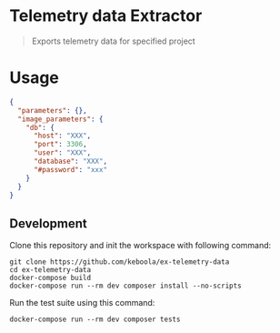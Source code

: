 # Telemetry data Extractor

> Exports telemetry data for specified project 

# Usage

```json
{
  "parameters": {},
  "image_parameters": {
    "db": {
      "host": "XXX",
      "port": 3306,
      "user": "XXX",
      "database": "XXX",
      "#password": "xxx"
    }
  }
}
```

## Development
 
Clone this repository and init the workspace with following command:

```
git clone https://github.com/keboola/ex-telemetry-data
cd ex-telemetry-data
docker-compose build
docker-compose run --rm dev composer install --no-scripts
```

Run the test suite using this command:

```
docker-compose run --rm dev composer tests
```
